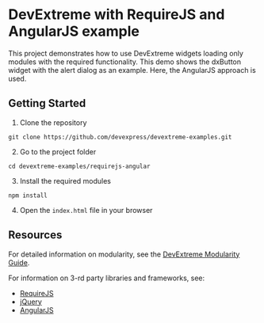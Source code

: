 # DevExtreme with RequireJS and AngularJS example

This project demonstrates how to use DevExtreme widgets loading only modules with the required functionality. This demo shows the dxButton widget with the alert dialog as an example. Here, the AngularJS approach is used.

## Getting Started

1. Clone the repository
 ``` text
 git clone https://github.com/devexpress/devextreme-examples.git
 ```

2. Go to the project folder
 ``` text
 cd devextreme-examples/requirejs-angular
 ```

3. Install the required modules
 ``` text
 npm install
 ```

4. Open the `index.html` file in your browser

## Resources

For detailed information on modularity, see the [DevExtreme Modularity Guide](http://js.devexpress.com/Documentation/Guide/Common/Modularity).

For information on 3-rd party libraries and frameworks, see:

- [RequireJS](http://requirejs.org/)
- [jQuery](http://jquery.com/)
- [AngularJS](https://angularjs.org/)
